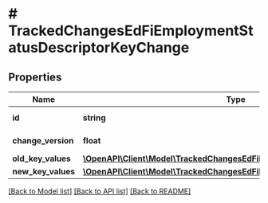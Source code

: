 # # TrackedChangesEdFiEmploymentStatusDescriptorKeyChange

## Properties

Name | Type | Description | Notes
------------ | ------------- | ------------- | -------------
**id** | **string** | Resource identifier | [optional]
**change_version** | **float** | Change version | [optional]
**old_key_values** | [**\OpenAPI\Client\Model\TrackedChangesEdFiEmploymentStatusDescriptorKey**](TrackedChangesEdFiEmploymentStatusDescriptorKey.md) |  | [optional]
**new_key_values** | [**\OpenAPI\Client\Model\TrackedChangesEdFiEmploymentStatusDescriptorKey**](TrackedChangesEdFiEmploymentStatusDescriptorKey.md) |  | [optional]

[[Back to Model list]](../../README.md#models) [[Back to API list]](../../README.md#endpoints) [[Back to README]](../../README.md)
